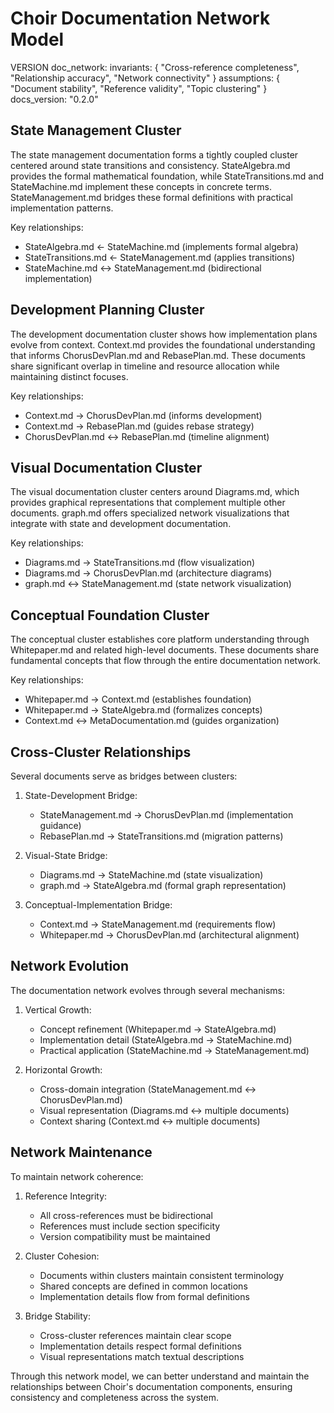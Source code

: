 # Choir Documentation Network Model

VERSION doc_network:
invariants: {
"Cross-reference completeness",
"Relationship accuracy",
"Network connectivity"
}
assumptions: {
"Document stability",
"Reference validity",
"Topic clustering"
}
docs_version: "0.2.0"

## State Management Cluster

The state management documentation forms a tightly coupled cluster centered around state transitions and consistency. StateAlgebra.md provides the formal mathematical foundation, while StateTransitions.md and StateMachine.md implement these concepts in concrete terms. StateManagement.md bridges these formal definitions with practical implementation patterns.

Key relationships:

- StateAlgebra.md ← StateMachine.md (implements formal algebra)
- StateTransitions.md ← StateManagement.md (applies transitions)
- StateMachine.md ↔ StateManagement.md (bidirectional implementation)

## Development Planning Cluster

The development documentation cluster shows how implementation plans evolve from context. Context.md provides the foundational understanding that informs ChorusDevPlan.md and RebasePlan.md. These documents share significant overlap in timeline and resource allocation while maintaining distinct focuses.

Key relationships:

- Context.md → ChorusDevPlan.md (informs development)
- Context.md → RebasePlan.md (guides rebase strategy)
- ChorusDevPlan.md ↔ RebasePlan.md (timeline alignment)

## Visual Documentation Cluster

The visual documentation cluster centers around Diagrams.md, which provides graphical representations that complement multiple other documents. graph.md offers specialized network visualizations that integrate with state and development documentation.

Key relationships:

- Diagrams.md → StateTransitions.md (flow visualization)
- Diagrams.md → ChorusDevPlan.md (architecture diagrams)
- graph.md ↔ StateManagement.md (state network visualization)

## Conceptual Foundation Cluster

The conceptual cluster establishes core platform understanding through Whitepaper.md and related high-level documents. These documents share fundamental concepts that flow through the entire documentation network.

Key relationships:

- Whitepaper.md → Context.md (establishes foundation)
- Whitepaper.md → StateAlgebra.md (formalizes concepts)
- Context.md ↔ MetaDocumentation.md (guides organization)

## Cross-Cluster Relationships

Several documents serve as bridges between clusters:

1. State-Development Bridge:

   - StateManagement.md → ChorusDevPlan.md (implementation guidance)
   - RebasePlan.md → StateTransitions.md (migration patterns)

2. Visual-State Bridge:

   - Diagrams.md → StateMachine.md (state visualization)
   - graph.md → StateAlgebra.md (formal graph representation)

3. Conceptual-Implementation Bridge:
   - Context.md → StateManagement.md (requirements flow)
   - Whitepaper.md → ChorusDevPlan.md (architectural alignment)

## Network Evolution

The documentation network evolves through several mechanisms:

1. Vertical Growth:

   - Concept refinement (Whitepaper.md → StateAlgebra.md)
   - Implementation detail (StateAlgebra.md → StateMachine.md)
   - Practical application (StateMachine.md → StateManagement.md)

2. Horizontal Growth:
   - Cross-domain integration (StateManagement.md ↔ ChorusDevPlan.md)
   - Visual representation (Diagrams.md ↔ multiple documents)
   - Context sharing (Context.md ↔ multiple documents)

## Network Maintenance

To maintain network coherence:

1. Reference Integrity:

   - All cross-references must be bidirectional
   - References must include section specificity
   - Version compatibility must be maintained

2. Cluster Cohesion:

   - Documents within clusters maintain consistent terminology
   - Shared concepts are defined in common locations
   - Implementation details flow from formal definitions

3. Bridge Stability:
   - Cross-cluster references maintain clear scope
   - Implementation details respect formal definitions
   - Visual representations match textual descriptions

Through this network model, we can better understand and maintain the relationships between Choir's documentation components, ensuring consistency and completeness across the system.
